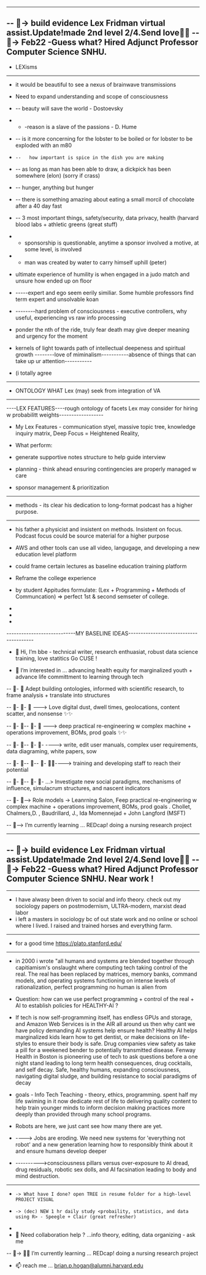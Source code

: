 --------------------------------------------------------------------------------------------------------------
-- 👀-> build evidence Lex Fridman virtual assist.Update!made 2nd level 2/4.Send love🌱✨
-- 👀-> Feb22 -Guess what? Hired Adjunct Professor Computer Science SNHU.
----------------------------------------------------------------------------------------------------

- LEXisms  
----------------------------------------------------------
- it would be beautiful to see a nexus of brainwave transmissions
-  Need to expand understanding and scope of consciousness  
- -- beauty will save the world - Dostoevsky  
- - -reason is a slave of the passions - D. Hume
-   --   is it more concerning for the lobster to be boiled or for lobster to be exploded with an m80  
-     --   how important is spice in the dish you are making  
-    --      as long as man has been able to draw, a dickpick has been somewhere (elon) (sorry if crass)  
-    --    hunger, anything but hunger  
-    --   there is something amazing about eating a small morcil of chocolate after a 40 day fast   
-  --    3 most important things, safety/security, data privacy, health (harvard blood labs + athletic greens (great stuff)  
-  -  sponsorship is questionable, anytime a sponsor involved a motive, at some level, is involved  
-  - man was created by water to carry himself uphill  (peter)  
- ultimate experience of humility is when engaged in a judo match and unsure how ended up on floor

- -----expert and ego seem eerily similiar. Some humble professors find term expert and unsolvable koan
- --------hard problem of consciousness - executive controllers, why useful, experiencing vs raw info processing
- ponder the nth of the ride, truly fear death may give deeper meaning and urgency for the moment
- kernels of light towards path of intellectual deepeness and spiritual growth
--------love of miminalism-----------absence of things that can take up ur attention-----------
 - (i totally agree


---------------------------------------------------------------------------
- ONTOLOGY WHAT Lex (may) seek from integration of VA
---------------------------------------------------------------------------------------------
----LEX FEATURES----rough ontology of facets Lex may consider for hiring w probabilitt weights------------------
- My Lex Features - communication styel, massive topic tree, knowledge inquiry matrix, Deep Focus = Heightened Reality,

- What perform:
- generate supportive notes structure to help guide interview
- planning - think ahead ensuring contingencies are properly managed w care
- sponsor management & prioritization


-----------------------------------------------------------------------------------------
- methods - its clear his dedication to long-format podcast has a higher purpose. 
- --------------------------------------------------------------------------------
- his father a physicist and insistent on methods. Insistent on focus. Podcast focus could be source material for a higher purpose
- AWS and other tools can use all video, langugage, and developing a new education level platform
- could frame certain lectures as baseline education training platform


- Reframe the college experience
- by student Appitudes formulate:  (Lex + Programming + Methods of Communcation) => perfect 1st & second semseter of college. 
-
-
-
----------------------------MY BASELINE IDEAS---------------------------------------
- 👋 Hi, I’m bbe  - technical writer, research enthuasiat, robust data science training, love statitics Go CUSE !

- 👀 I’m interested in ... advancing health equity for marginalized youth + advance life committment to learning through tech 

-- 👀- 👀  Adept building ontologies, informed with scientific research, to frame analysis + translate into structures  

-- 👀- 👀-  👀 ---> Love digital dust, dwell times, geolocations, content scatter, and nonsense  ✨✨  

-- 👀- 👀-- 👀- 👀 ---> deep practical re-engineering w complex machine + operations improvement, BOMs, prod goals ✨✨  

-- 👀- 👀-- 👀- 👀- ----> write, edit user manuals, complex user requirements, data diagraming, white papers, sow  

-- 👀- 👀-- 👀-- 👀- 👀✨----> training and developing staff to reach their potential  

-- 👀- 👀-- 👀- 👀- ...> Investigate new social paradigms, mechanisms of influence, simulacrum structures, and nascent indicators  

-- 👀- 👀--> Role models -> Leanrning Salon, Feep practical re-engineering w complex machine + operations improvement, BOMs, prod goals . Chollet, Chalmers,D. , Baudrillard, J., Ida Momennejad + John Langford (MSFT)  

-- 👀--> I’m currently learning ... REDcap! doing a nursing research project  

--------------------------------------------------------------------------------------------------------------
-- 👀-> build evidence Lex Fridman virtual assist.Update!made 2nd level 2/4.Send love🌱✨
-- 👀-> Feb22 -Guess what? Hired Adjunct Professor Computer Science SNHU. Near work ! 
----------------------------------------------------------------------------------------------------

----------------------------------------------------------------------------------------------------------------------------
- I have alwasy been driven to social and info theory. check out my sociology papers on postmodernism, ULTRA-modern, marxist dead labor  
- i left a masters in sociology bc of out state work and no online or school where I lived. I raised and trained horses and everything farm. 
----------------------------------------------------------------------------------------------------------------------------------------------------
- for a good time https://plato.stanford.edu/  
----------------------------------
- in 2000 i wrote "all humans and systems are blended together through capitiamism's onslaught where computing tech taking control of the real. The real has been replaced by matrices, memory banks, command models, and operating systems functioning on intense levels of rationalization, perfect programming no human is alien from  
- Question: how can we use perfect programming + control of the real + AI to establish policies for HEALTHY-AI ?  

- If tech is now self-programming itself, has endless GPUs and storage, and Amazon Web Services is in the AIR all around us then why cant we have policy demanding AI systems help ensure health? Healthy AI helps marginalized kids learn how to get dentist, or make decisions on life-styles to ensure their body is safe. Drug companies view safety as take a pill for a weekened bender to potentially transmitted disease. Fenway Health in Boston is pioneering use of tech to ask questions before a one night stand leading to long term health consequences, drug cocktails, and self decay. Safe, healthy humans, expanding consciousness, navigating digital sludge, and building resistance to social paradigms of decay  

- goals - Info Tech Teaching - theory, ethics, programming. spent half my life swiming in it now dedicate rest of life to delivering quality content to help train younger minds to inform decision making practices more deeply than provided through many school programs.  

- Robots are here, we just cant see how many there are yet.  
- ----> Jobs are eroding. We need new systems for 'everything not robot' and a new generation learning how to responsibly think about it and ensure humans develop deeper 
- ---------->consciousness pillars versus over-exposure to AI dread, drug residuals, robotic sex dolls, and AI facsination leading to body and mind destruction.  

------------------------------------------------------------------------------------------------------------------------------------
-     -> What have I done? open TREE in resume folder for a high-level PROJECT VISUAL  
-     -> (dec) NEW 1 hr daily study <probaility, statistics, and data using R> - Speegle + Clair (great refresher)  
-    
- 💞️ Need collaboration help ? ...info theory, editing, data organizing - ask me   

-- 👀-> 🌱✨ I’m currently learning ... REDcap! doing a nursing research project  

- 📫 reach me ... brian.p.hogan@alumni.harvard.edu  

